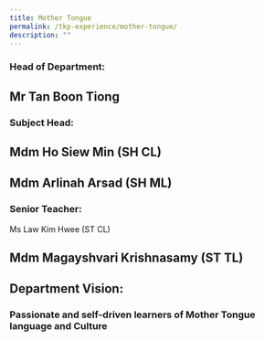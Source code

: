 ```yaml
---
title: Mother Tongue
permalink: /tkp-experience/mother-tongue/
description: ""
---
```

### Head of Department:  

Mr Tan Boon Tiong
-----------------

  

### Subject Head:

Mdm Ho Siew Min (SH CL)
-----------------------

Mdm Arlinah Arsad (SH ML)
-------------------------

  

### Senior Teacher:

Ms Law Kim Hwee (ST CL)  

Mdm Magayshvari Krishnasamy (ST TL)
-------------------------------------------------------------

Department Vision:
------------------

### Passionate and self-driven learners of Mother Tongue language and Culture